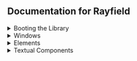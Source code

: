 ## Documentation for Rayfield
<details>
<summary>Booting the Library</summary>

## Booting the Library
```lua
local Rayfield = loadstring(game:HttpGet('https://sirius.menu/rayfield'))()
```

## Secure Mode
```lua
getgenv().SecureMode = true
```

## Anti Auto Load Configuration
```lua
getgenv().DisableArrayfieldAutoLoad = true
```

## Load Configuration
```lua
Rayfield:LoadConfiguration()
```

</details>

<details>
<summary>Windows</summary>

## Create a window
```lua
local Window = Rayfield:CreateWindow({
   Name = "Rayfield Example Window",
   LoadingTitle = "Rayfield Interface Suite",
   LoadingSubtitle = "by Sirius",
   ConfigurationSaving = {
      Enabled = true,
      FolderName = nil, -- Create a custom folder for your hub/game
      FileName = "Big Hub"
   },
   Discord = {
      Enabled = false,
      Invite = "noinvitelink", -- The Discord invite code, do not include discord.gg/. E.g. discord.gg/ABCD would be ABCD
      RememberJoins = true -- Set this to false to make them join the discord every time they load it up
   },
   KeySystem = false, -- Set this to true to use our key system
   KeySettings = {
      Title = "Untitled",
      Subtitle = "Key System",
      Note = "No method of obtaining the key is provided",
      FileName = "Key", -- It is recommended to use something unique as other scripts using Rayfield may overwrite your key file
      SaveKey = true, -- The user's key will be saved, but if you change the key, they will be unable to use your script
      GrabKeyFromSite = false, -- If this is true, set Key below to the RAW site you would like Rayfield to get the key from
      Key = {"Hello"} -- List of keys that will be accepted by the system, can be RAW file links (pastebin, github etc) or simple strings ("hello","key22")
   }
})
```


## Creating a Tab
```lua
local Tab = Window:CreateTab("Tab Example", 4483362458)
```

## Creating a Section
```lua
local Section = Tab:CreateSection("Section Example",true/false)
```

## Updating a Section
```lua
Section:Set("Section Example")

Section:Destroy()
Section:Lock()
Section:Unlock()
```

## Prompting the
```lua
Window:Prompt({
	Title = 'Interface Prompt',
	SubTitle = 'SubTitle',
	Content = 'Lorem ipsum dolor sit amet, consectetur adipiscing elit, sed do eiusmod tempor incididunt ut labore et dolore magna aliqua.',
	Actions = {
		Accept = {
			Name = 'Accept',
			Callback = function()
				-- You know what a callback is...
			end,
		}
	}
})
```

## Switch Tab Interface
```lua
Rayfield:ToggleOldTabStyle(true) -- Switch to false if you want the new style
```

## Destroying the Interface
```lua
Rayfield:Destroy()
```

</details>

<details>
<summary>Elements</summary>

## Notifying the user
```lua
Rayfield:Notify({
   Title = "Notification Title",
   Content = "Notification Content",
   Duration = 6.5,
   Image = 4483362458,
   Actions = { -- Notification Buttons
      Ignore = {
         Name = "Okay!",
         Callback = function()
         print("The user tapped Okay!")
      end
   },
},
})
```

## Creating a Button
```lua
local Button = Tab:CreateButton({
   Name = "Button Example",
   Callback = function()
   -- The function that takes place when the button is pressed
   end,
})
```

## Updating a Button
```lua
Button:Set("Button Example")
```

## Creating a Toggle
```lua
local Toggle = Tab:CreateToggle({
   Name = "Toggle Example",
   CurrentValue = false,
   Flag = "Toggle1", -- A flag is the identifier for the configuration file, make sure every element has a different flag if you're using configuration saving to ensure no overlaps
   Callback = function(Value)
   -- The function that takes place when the toggle is pressed
   -- The variable (Value) is a boolean on whether the toggle is true or false
   end,
})
```

## Updating a Toggle
```lua
Toggle:Set(false) -- can be true
```

## Creating a Color Picker
```lua
local ColorPicker = Tab:CreateColorPicker({
    Name = "Color Picker",
    Color = Color3.fromRGB(255,255,255),
    Flag = "ColorPicker1", -- A flag is the identifier for the configuration file, make sure every element has a different flag if you're using configuration saving to ensure no overlaps
    Callback = function(Value)
        -- The function that takes place every time the color picker is moved/changed
        -- The variable (Value) is a Color3fromRGB value based on which color is selected
    end
})
```

## Updating a Color Picker
```lua
ColorPicker:Set(Color3.fromRGB(255,255,255)
```

## Creating a Slider
```lua
local Slider = Tab:CreateSlider({
   Name = "Slider Example",
   Range = {0, 100},
   Increment = 10,
   Suffix = "Bananas",
   CurrentValue = 10,
   Flag = "Slider1", -- A flag is the identifier for the configuration file, make sure every element has a different flag if you're using configuration saving to ensure no overlaps
   Callback = function(Value)
   -- The function that takes place when the slider changes
   -- The variable (Value) is a number which correlates to the value the slider is currently at
   end,
})
```

## Updating a Slider
```lua
Slider:Set(10) -- The new slider integer value
```

## Creating an Adaptive Input (TextBox)
```lua
local Input = Tab:CreateInput({
   Name = "Input Example",
   PlaceholderText = "Input Placeholder",
   RemoveTextAfterFocusLost = false,
   Callback = function(Text)
   -- The function that takes place when the input is changed
   -- The variable (Text) is a string for the value in the text box
   end,
})
```

## Creating an Old Dropdown menu
```lua
local Dropdown = Tab:OldCreateDropdown({
   Name = "Dropdown Example",
   Options = {"Option 1","Option 2"},
   CurrentOption = {"Option 1"},
   MultipleOptions = false,
   Flag = "Dropdown1", -- A flag is the identifier for the configuration file, make sure every element has a different flag if you're using configuration saving to ensure no overlaps
   Callback = function(Option)
   -- The function that takes place when the selected option is changed
   -- The variable (Option) is a table of strings for the current selected options
   end,
})
```

## Creating a Dropdown menu
```lua
local Dropdown = Tab:CreateDropdown({
   Name = "Dropdown Example",
   Options = {"Option 1","Option 2"},
   CurrentOption = {"Option 1"},
   MultipleOptions = false,
   Flag = "Dropdown1", -- A flag is the identifier for the configuration file, make sure every element has a different flag if you're using configuration saving to ensure no overlaps
   Callback = function(Option)
   -- The function that takes place when the selected option is changed
   -- The variable (Option) is a table of strings for the current selected options
   end,
})
```

## Updating a Dropdown menu
```lua
Dropdown:Set("Option 2") -- The new option value

Dropdown:Refresh({<table>},<selected>)

Dropdown:Add('test')
Dropdown:Remove('test')
```

## General Settings
```lua
--Optional
local ElementExample
ElementExample = Tab:Create____({

Info = 'Description/info',
SectionParent = Section -- Section it's parented to

})
```

## Updating an existing element
```lua
Element:Destroy() -- Destroy

Element:Visible(<bool>)

Element:Lock(Reason:<string>)    -- Lock
Element:Unlock()  -- Unlock
```

## Check the value of an existing element

To check the current value of an existing element, using the variable, `ElementName.CurrentValue`, if it’s a keybind or dropdown, you will need to use `KeybindName.CurrentKeybind` or ```DropdownName.CurrentOption``` You can also check it via the `flags from Rayfield.Flags`

</details>

<details>
<summary>Textual Components</summary>

## Creating a Label

```lua
local Label = Tab:CreateLabel("Label Example",SectionParent)
```

## Updating a Label

```lua
Label:Set("Label Example")
```

## Creating a Paragraph

```lua
local Paragraph = Tab:CreateParagraph({Title = "Paragraph Example", Content = "Paragraph Example",SectionParent})
```

## Updating a Paragraph

```lua
Paragraph:Set({Title = "Paragraph Example", Content = "Paragraph Example"})
```
